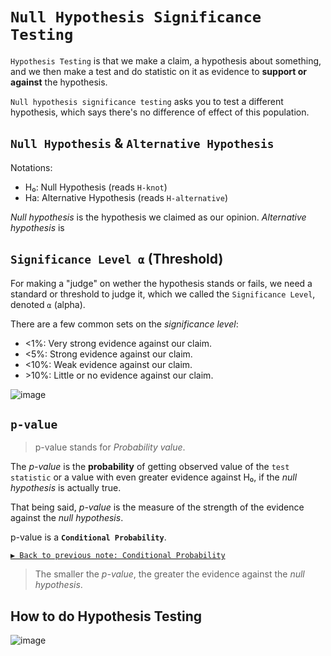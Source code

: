 # `Null Hypothesis Significance Testing`

`Hypothesis Testing` is that we make a claim, a hypothesis about something, and we then make a test and do statistic on it as evidence to **support or against** the hypothesis. 

`Null hypothesis significance testing` asks you to test a different hypothesis, which says there's no difference of effect of this population.

## `Null Hypothesis` & `Alternative Hypothesis`

Notations:
- H₀: Null Hypothesis (reads `H-knot`)
- Ha: Alternative Hypothesis (reads `H-alternative`)

_Null hypothesis_ is the hypothesis we claimed as our opinion.
_Alternative hypothesis_ is 

## `Significance Level ⍺` (Threshold)

For making a "judge" on wether the hypothesis stands or fails, we need a standard or threshold to judge it, which we called the `Significance Level`, denoted `⍺` (alpha).

There are a few common sets on the _significance level_:
- \<1%: Very strong evidence against our claim.
- \<5%: Strong evidence against our claim.
- \<10%: Weak evidence against our claim.
- \>10%: Little or no evidence against our claim.

![image](https://user-images.githubusercontent.com/14041622/45202814-be340780-b2ac-11e8-9fa0-3b3dc088877b.png)


## `p-value`
> p-value stands for _Probability value_.

The _p-value_ is the **probability** of getting observed value of the `test statistic` or a value with even greater evidence against H₀, if the _null hypothesis_ is actually true.

That being said, _p-value_ is the measure of the strength of the evidence against the _null hypothesis_.

p-value is a **`Conditional Probability`**.

[`▶︎ Back to previous note: Conditional Probability`](https://github.com/solomonxie/solomonxie.github.io/issues/50#issuecomment-412445737)


> The smaller the _p-value_, the greater the evidence against the _null hypothesis_.



## How  to do Hypothesis Testing

![image](https://user-images.githubusercontent.com/14041622/45165275-14f6fe00-b227-11e8-97e1-fe7854f01b08.png)
